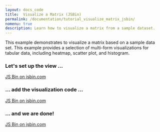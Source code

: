 ```yaml
---
layout: docs_code
title:  Visualize a Matrix (JSBin)
permalink: /documentation/tutorial_visualize_matrix_jsbin/
nomenu: true
description: Learn how to visualize a matrix from a sample dataset.
---
```

This example demonstrates to visualize a matrix based on a sample data set. This example provides a selection of multi-form visualizations for tabular data, including heatmap, scatter plot, and histogram.

### Let's set up the view ...
<a class="jsbin-embed" href="http://jsbin.com/dutufoteno/embed?html">JS Bin on jsbin.com</a><script src="http://static.jsbin.com/js/embed.min.js?3.35.9"></script>

### ... add the visualization code ...
<a class="jsbin-embed" href="http://jsbin.com/dutufoteno/embed?html,js">JS Bin on jsbin.com</a><script src="http://static.jsbin.com/js/embed.min.js?3.35.9"></script>

### ... and we are done!
<a class="jsbin-embed" href="http://jsbin.com/dutufoteno/embed?html,js,output">JS Bin on jsbin.com</a><script src="http://static.jsbin.com/js/embed.min.js?3.35.9"></script>

